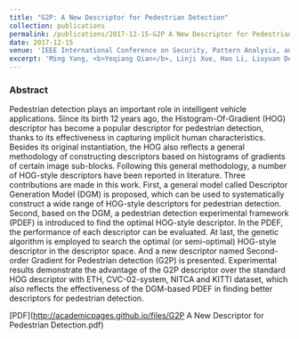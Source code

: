 ```yaml
---
title: "G2P: A New Descriptor for Pedestrian Detection"
collection: publications
permalink: /publications/2017-12-15-G2P A New Descriptor for Pedestrian Detection
date: 2017-12-15
venue: 'IEEE International Conference on Security, Pattern Analysis, and Cybernetics (ICSPAC 2017)'
excerpt: 'Ming Yang, <b>Yeqiang Qian</b>, Linji Xue, Hao Li, Liuyuan Deng and Chunxiang Wang*. <i>IEEE International Conference on Security, Pattern Analysis, and Cybernetics</i>. <b>ICSPAC 2017</b>'
---
```


### Abstract
Pedestrian detection plays an important role in intelligent vehicle applications. Since its birth 12 years ago, the Histogram-Of-Gradient (HOG) descriptor has become a popular descriptor for pedestrian detection, thanks to its effectiveness in capturing implicit human characteristics. Besides its original instantiation, the HOG also reflects a general methodology of constructing descriptors based on histograms of gradients of certain image sub-blocks. Following this general methodology, a number of HOG-style descriptors have been reported in literature.
Three contributions are made in this work. First, a general model called Descriptor Generation Model (DGM) is proposed, which can be used to systematically construct a wide range of HOG-style descriptors for pedestrian detection. Second, based on the DGM, a pedestrian detection experimental framework (PDEF) is introduced to find the optimal HOG-style descriptor. In the PDEF, the performance of each descriptor can be evaluated. At last, the genetic algorithm is employed to search the optimal (or semi-optimal) HOG-style descriptor in the descriptor space. And a new descriptor named Second-order Gradient for Pedestrian detection (G2P) is presented. Experimental results demonstrate the advantage of the G2P descriptor over the standard HOG descriptor with ETH, CVC-02-system, NITCA and KITTI dataset, which also reflects the effectiveness of the DGM-based PDEF in finding better descriptors for pedestrian detection.

[PDF](http://academicpages.github.io/files/G2P A New Descriptor for Pedestrian Detection.pdf)


